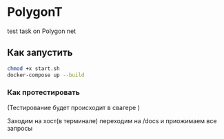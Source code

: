 # PolygonT
test task on Polygon net


## Как запустить
```bash
chmod +x start.sh
docker-compose up --build
```


### Как протестировать

(Тестирование будет происходит в свагере )

Заходим на хост(в терминале) переходим на /docs и приожимаем все запросы

